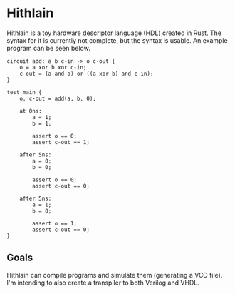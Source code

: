 # Hithlain

Hithlain is a toy hardware descriptor language (HDL) created in Rust.
The syntax for it is currently not complete, but the syntax is usable.
An example program can be seen below.

```
circuit add: a b c-in -> o c-out {
    o = a xor b xor c-in;
    c-out = (a and b) or ((a xor b) and c-in);
}

test main {
    o, c-out = add(a, b, 0);

    at 0ns:
        a = 1;
        b = 1;

        assert o == 0;
        assert c-out == 1;

    after 5ns:
        a = 0;
        b = 0;

        assert o == 0;
        assert c-out == 0;

    after 5ns:
        a = 1;
        b = 0;

        assert o == 1;
        assert c-out == 0;
}
```

## Goals 

Hithlain can compile programs and simulate them (generating a VCD file). I'm intending
to also create a transpiler to both Verilog and VHDL.
